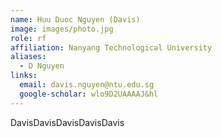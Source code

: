 ```yaml
---
name: Huu Duoc Nguyen (Davis)
image: images/photo.jpg
role: rf
affiliation: Nanyang Technological University
aliases:
  - D Nguyen
links:
  email: davis.nguyen@ntu.edu.sg
  google-scholar: wlo9D2UAAAAJ&hl
---
```

DavisDavisDavisDavisDavis

